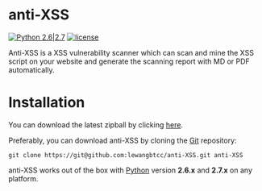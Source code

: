 # anti-XSS

[![Python 2.6|2.7](https://img.shields.io/badge/python-2.6|2.7-yellow.svg)](https://www.python.org/)
[![license](http://img.shields.io/badge/license-MIT-red.svg?style=flat)](https://raw.githubusercontent.com/jmoiron/jigo/master/LICENSE)

Anti-XSS is a XSS vulnerability scanner which can scan and mine the XSS script on your website and generate the scanning report with MD or PDF automatically.

# Installation

You can download the latest zipball by clicking [here](https://github.com/lewangbtcc/anti-XSS/archive/master.zip).

Preferably, you can download anti-XSS by cloning the [Git](https://github.com/lewangbtcc/anti-XSS) repository:

    git clone https://git@github.com:lewangbtcc/anti-XSS.git anti-XSS

anti-XSS works out of the box with [Python](http://www.python.org/download/) version **2.6.x** and **2.7.x** on any platform.
